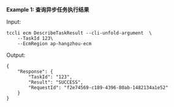 **Example 1: 查询异步任务执行结果**



Input: 

```
tccli ecm DescribeTaskResult --cli-unfold-argument  \
    --TaskId 123\
    --EcmRegion ap-hangzhou-ecm
```

Output: 
```
{
    "Response": {
        "TaskId": "123",
        "Result": "SUCCESS",
        "RequestId": "f2e74569-c189-4396-80ab-1482134a1e52"
    }
}
```

